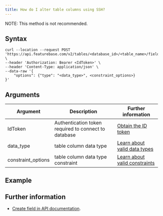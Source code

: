 ```yaml
---
title: How do I alter table columns using SSH?
---
```


NOTE: This method is not recommended.

## Syntax

```shell
curl --location --request POST 'https://api.featurebase.com/v2/tables/<database_id>/<table_name>/fields/<column_name>' \
--header 'Authorization: Bearer <IdToken>' \
--header 'Content-Type: application/json' \
--data-raw '{
    "options": {"type": "<data_type>", <constraint_options>}
}'
```

## Arguments

| Argument | Description | Further information |
|---|---|---|
| IdToken | Authentication token required to connect to database | [Obtain the ID token](/cloud/query-cloud-data/cloud-obtain-tokens-ssh) |
| data_type | table column data type | [Learn about valid data types](/cloud/cloud-data-types/cloud-table-data-types) |
| constraint_options | table column data type constraint | [Learn about valid constraints](/cloud/cloud-databases/cloud-table-constraints) |

## Example


## Further information

* [Create field in API documentation](/community/community-api/http-api#create-field).
